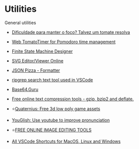 # Utilities
General utilities

- [Dificuldade para manter o foco? Talvez um tomate resolva](https://drgarcia1986.wordpress.com/2013/03/22/dificuldade-para-manter-o-foco-talvez-um-tomate-resolva/)
- [Web TomatoTimer for Pomodoro time management](https://tomato-timer.com/)

- [Finite State Machine Designer](http://madebyevan.com/fsm/)
- [SVG Editor/Viewer Online](https://www.freecodeformat.com/svg-editor.php)
- [JSON Pizza - Formatter](https://json.pizza/)
- [ripgrep search text tool used in VSCode](https://blog.burntsushi.net/ripgrep/)

- [Base64.Guru](https://base64.guru/converter/encode/hex)
- [Free online text compression tools - gzip, bzip2 and deflate.](http://txtwizard.net/compression)

- :star:[Quaternius: Free 3d low poly game assets](http://quaternius.com/assets.html)

- [YouGlish: Use youtube to improve pronunciation](https://youglish.com/)
- :star:[FREE ONLINE IMAGE EDITING TOOLS](https://imageonline.co/)

- [All VSCode Shortcuts for MacOS, Linux and Windows](https://vscode-shortcuts.com/)

